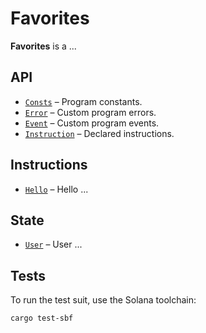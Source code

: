 # Favorites

**Favorites** is a ...
        
## API
- [`Consts`](api/src/consts.rs) – Program constants.
- [`Error`](api/src/error.rs) – Custom program errors.
- [`Event`](api/src/event.rs) – Custom program events.
- [`Instruction`](api/src/instruction.rs) – Declared instructions.

## Instructions
- [`Hello`](program/src/hello.rs) – Hello ...

## State
- [`User`](api/src/state/user.rs) – User ...

## Tests

To run the test suit, use the Solana toolchain:
```
cargo test-sbf         
```
